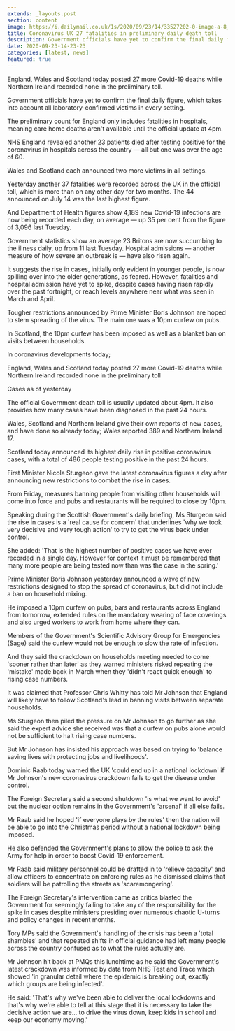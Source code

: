 ```yaml
---
extends: _layouts.post
section: content
image: https://i.dailymail.co.uk/1s/2020/09/23/14/33527202-0-image-a-8_1600866603575.jpg 
title: Coronavirus UK 27 fatalities in preliminary daily death toll 
description: Government officials have yet to confirm the final daily figure, which takes into account all victims in every setting. An average 23 Britons are now succumbing Covid-19 a day. 
date: 2020-09-23-14-23-23 
categories: [latest, news] 
featured: true 
--- 
```

England, Wales and Scotland today posted 27 more Covid-19 deaths while Northern Ireland recorded none in the preliminary toll. 

Government officials have yet to confirm the final daily figure, which takes into account all laboratory-confirmed victims in every setting. 

The preliminary count for England only includes fatalities in hospitals, meaning care home deaths aren't available until the official update at 4pm. 

NHS England revealed another 23 patients died after testing positive for the coronavirus in hospitals across the country — all but one was over the age of 60. 

Wales and Scotland each announced two more victims in all settings. 

Yesterday another 37 fatalities were recorded across the UK in the official toll, which is more than on any other day for two months. The 44 announced on July 14 was the last highest figure.  

And Department of Health figures show 4,189 new Covid-19 infections are now being recorded each day, on average — up 35 per cent from the figure of 3,096 last Tuesday. 

Government statistics show an average 23 Britons are now succumbing to the illness daily, up from 11 last Tuesday. Hospital admissions — another measure of how severe an outbreak is — have also risen again. 

It suggests the rise in cases, initially only evident in younger people, is now spilling over into the older generations, as feared. However, fatalities and hospital admission have yet to spike, despite cases having risen rapidly over the past fortnight, or reach levels anywhere near what was seen in March and April. 

Tougher restrictions announced by Prime Minister Boris Johnson are hoped to stem spreading of the virus. The main one was a 10pm curfew on pubs.

In Scotland, the 10pm curfew has been imposed as well as a blanket ban on visits between households.

In coronavirus developments today;

England, Wales and Scotland today posted 27 more Covid-19 deaths while Northern Ireland recorded none in the preliminary toll

Cases as of yesterday 

The official Government death toll is usually updated about 4pm. It also provides how many cases have been diagnosed in the past 24 hours.

Wales, Scotland and Northern Ireland give their own reports of new cases, and have done so already today; Wales reported 389 and Northern Ireland 17. 

Scotland today announced its highest daily rise in positive coronavirus cases, with a total of 486 people testing positive in the past 24 hours.  

First Minister Nicola Sturgeon gave the latest coronavirus figures a day after announcing new restrictions to combat the rise in cases.

From Friday, measures banning people from visiting other households will come into force and pubs and restaurants will be required to close by 10pm.

Speaking during the Scottish Government's daily briefing, Ms Sturgeon said the rise in cases is a 'real cause for concern' that underlines 'why we took very decisive and very tough action' to try to get the virus back under control.

She added: 'That is the highest number of positive cases we have ever recorded in a single day. However for context it must be remembered that many more people are being tested now than was the case in the spring.'   

Prime Minister Boris Johnson yesterday announced a wave of new restrictions designed to stop the spread of coronavirus, but did not include a ban on household mixing.

He imposed a 10pm curfew on pubs, bars and restaurants across England from tomorrow, extended rules on the mandatory wearing of face coverings and also urged workers to work from home where they can.

Members of the Government's Scientific Advisory Group for Emergencies (Sage) said the curfew would not be enough to slow the rate of infection.

And they said the crackdown on households meeting needed to come 'sooner rather than later' as they warned ministers risked repeating the 'mistake' made back in March when they 'didn't react quick enough' to rising case numbers. 

It was claimed that Professor Chris Whitty has told Mr Johnson that England will likely have to follow Scotland's lead in banning visits between separate households. 

Ms Sturgeon then piled the pressure on Mr Johnson to go further as she said the expert advice she received was that a curfew on pubs alone would not be sufficient to halt rising case numbers.   

But Mr Johnson has insisted his approach was based on trying to 'balance saving lives with protecting jobs and livelihoods'. 

Dominic Raab today warned the UK 'could end up in a national lockdown' if Mr Johnson's new coronavirus crackdown fails to get the disease under control.

The Foreign Secretary said a second shutdown 'is what we want to avoid' but the nuclear option remains in the Government's 'arsenal' if all else fails.

Mr Raab said he hoped 'if everyone plays by the rules' then the nation will be able to go into the Christmas period without a national lockdown being imposed.

He also defended the Government's plans to allow the police to ask the Army for help in order to boost Covid-19 enforcement.

Mr Raab said military personnel could be drafted in to 'relieve capacity' and allow officers to concentrate on enforcing rules as he dismissed claims that soldiers will be patrolling the streets as 'scaremongering'.

The Foreign Secretary's intervention came as critics blasted the Government for seemingly failing to take any of the responsibility for the spike in cases despite ministers presiding over numerous chaotic U-turns and policy changes in recent months.

Tory MPs said the Government's handling of the crisis has been a 'total shambles' and that repeated shifts in official guidance had left many people across the country confused as to what the rules actually are.

Mr Johnson hit back at PMQs this lunchtime as he said the Government's latest crackdown was informed by data from NHS Test and Trace which showed 'in granular detail where the epidemic is breaking out, exactly which groups are being infected'.

He said: 'That's why we've been able to deliver the local lockdowns and that's why we're able to tell at this stage that it is necessary to take the decisive action we are… to drive the virus down, keep kids in school and keep our economy moving.' 

